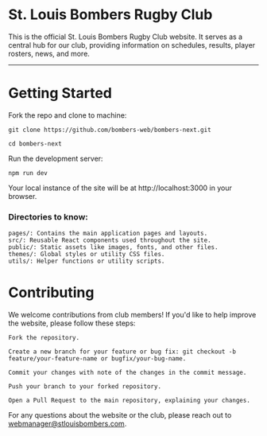 # St. Louis Bombers Rugby Club

This is the official St. Louis Bombers Rugby Club website. It serves as a central hub for our club, providing information on schedules, results, player rosters, news, and more.

---

# Getting Started

Fork the repo and clone to machine:

    git clone https://github.com/bombers-web/bombers-next.git

    cd bombers-next

Run the development server:

    npm run dev

Your local instance of the site will be at http://localhost:3000 in your browser.

### Directories to know:

    pages/: Contains the main application pages and layouts.
    src/: Reusable React components used throughout the site.
    public/: Static assets like images, fonts, and other files.
    themes/: Global styles or utility CSS files.
    utils/: Helper functions or utility scripts.

# Contributing

We welcome contributions from club members! If you'd like to help improve the website, please follow these steps:

    Fork the repository.

    Create a new branch for your feature or bug fix: git checkout -b feature/your-feature-name or bugfix/your-bug-name.

    Commit your changes with note of the changes in the commit message.

    Push your branch to your forked repository.

    Open a Pull Request to the main repository, explaining your changes.

For any questions about the website or the club, please reach out to webmanager@stlouisbombers.com.